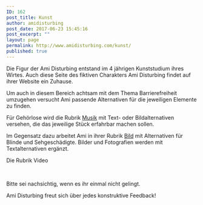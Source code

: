 ```yaml
---
ID: 162
post_title: Kunst
author: amidisturbing
post_date: 2017-06-23 15:45:16
post_excerpt: ""
layout: page
permalink: http://www.amidisturbing.com/kunst/
published: true
---
```

Die Figur der Ami Disturbing entstand im 4 jährigen Kunststudium ihres Wirtes. Auch diese Seite des fiktiven Charakters Ami Disturbing findet auf ihrer Website ein Zuhause.

Um auch in diesem Bereich achtsam mit dem Thema Barrierefreiheit umzugehen versucht Ami passende Alternativen für die jeweiligen Elemente zu finden.

Für Gehörlose wird die Rubrik <a href="http://www.amidisturbing.com/music/">Musik</a> mit Text- oder Bildalternativen versehen, die das jeweilige Stück erfahrbar machen sollen.

Im Gegensatz dazu arbeitet Ami in ihrer Rubrik <a href="http://www.amidisturbing.com/kunst/bild/">Bild</a> mit Alternativen für Blinde und Sehgeschädigte. Bilder und Fotografien werden mit Textalternativen ergänzt.

Die Rubrik Video

&nbsp;

Bitte sei nachsichtig, wenn es ihr einmal nicht gelingt.

Ami Disturbing freut sich über jedes konstruktive Feedback!